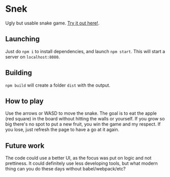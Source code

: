 # Snek

Ugly but usable snake game. [Try it out here!](https://manutenfruits.github.io/snek).

## Launching

Just do `npm i` to install dependencies, and launch `npm start`. This will start a server on `localhost:8080`.

## Building

`npm build` will create a folder `dist` with the output.

## How to play

Use the arrows or WASD to move the snake. The goal is to eat the apple (red square) in the board without hitting the walls or yourself. If you grow so big there's no spot to put a new fruit, you win the game and my respect. If you lose, just refresh the page to have a go at it again.

## Future work

The code could use a better UI, as the focus was put on logic and not prettiness. It could definitely use less developing tools, but what modern thing can you do these days without babel/webpack/etc?
